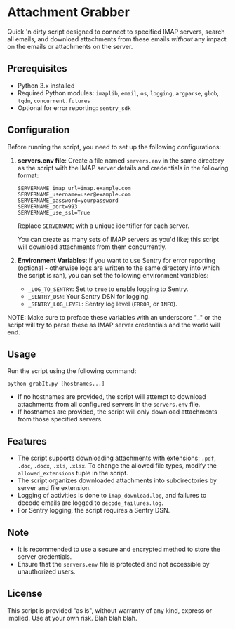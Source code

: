 # Attachment Grabber

Quick 'n dirty script designed to connect to specified IMAP servers, search all emails, and download attachments from these emails _without_ any impact on the emails or attachments on the server.

## Prerequisites

- Python 3.x installed
- Required Python modules: `imaplib`, `email`, `os`, `logging`, `argparse`, `glob`, `tqdm`, `concurrent.futures`
- Optional for error reporting: `sentry_sdk`

## Configuration

Before running the script, you need to set up the following configurations:

1. **servers.env file**: Create a file named `servers.env` in the same directory as the script with the IMAP server details and credentials in the following format:

    ```
    SERVERNAME_imap_url=imap.example.com
    SERVERNAME_username=user@example.com
    SERVERNAME_password=yourpassword
    SERVERNAME_port=993
    SERVERNAME_use_ssl=True
    ```

   Replace `SERVERNAME` with a unique identifier for each server. 
   
   You can create as many sets of IMAP servers as you'd like; this script will download attachments from them concurrently.

2. **Environment Variables**: If you want to use Sentry for error reporting (optional - otherwise logs are written to the same directory into which the script is ran), you can set the following environment variables:

    - `_LOG_TO_SENTRY`: Set to `true` to enable logging to Sentry.
    - `_SENTRY_DSN`: Your Sentry DSN for logging.
    - `_SENTRY_LOG_LEVEL`: Sentry log level (`ERROR`, or `INFO`).

NOTE: Make sure to preface these variables with an underscore "_" or the script will try to parse these as IMAP server credentials and the world will end.

## Usage

Run the script using the following command:

`python grabIt.py [hostnames...]`


- If no hostnames are provided, the script will attempt to download attachments from all configured servers in the `servers.env` file.
- If hostnames are provided, the script will only download attachments from those specified servers.

## Features

- The script supports downloading attachments with extensions: `.pdf`, `.doc`, `.docx`, `.xls`, `.xlsx`. To change the allowed file types, modify the `allowed_extensions` tuple in the script.
- The script organizes downloaded attachments into subdirectories by server and file extension.
- Logging of activities is done to `imap_download.log`, and failures to decode emails are logged to `decode_failures.log`.
- For Sentry logging, the script requires a Sentry DSN.

## Note

- It is recommended to use a secure and encrypted method to store the server credentials.
- Ensure that the `servers.env` file is protected and not accessible by unauthorized users.

## License

This script is provided "as is", without warranty of any kind, express or implied. Use at your own risk. Blah blah blah.
